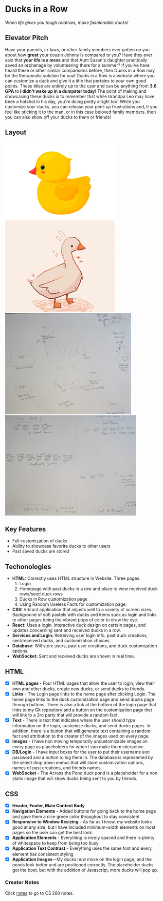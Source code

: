 # Ducks in a Row
 _When life gives you tough relatives, make fashionable ducks!_

## Elevator Pitch

Have your parents, in-laws, or other family members ever gotten on you about how **great** your cousin Johnny is compared to you? Have they ever said that **your life is a mess** and that Aunt Susan's daughter practically saved an orphanage by volunteering there for a summer? If you've have heard these or other similar comparisons before, then Ducks in a Row may be the therapeutic solution for you! Ducks in a Row is a website where you can customize a duck and give it a title that pertains to your own good points. These titles are entirely up to the user and can be anything from **3.6 GPA** to **I didn't wake up in a dumpster today**! The point of making and showcasing these ducks is to remember that while Grandpa Leo may have been a hotshot in his day, you're doing pretty alright too! While you customize your ducks, you can release your pent-up frustrations and, if you feel like sticking it to the man, or in this case beloved family members, then you can also show off your ducks to them or friends!

## Layout
![Ducks floating across homescreen reference image](<./Images/Homescreen Ducks-1.png>)
![Duck by Login Reference Image](<./Images/Duck Login Reference Image-1.png>)
![Login Page Screen Layour Rough Draft](<./Images/Ducks in a Row Homempage-1.jpg>)
![Past creations/received ducks page](<./Images/Past Creations and Sent and Received Ducks 20.jpg>)

## Key Features
- Full customization of ducks
- Ability to showcase favorite ducks to other users
- Past saved ducks are stored

## Techonologies
- **HTML:** Correctly uses HTML structure in Website. Three pages.
  1. Login
  2. Homepage with past ducks in a row and place to view received duck rows/send duck rows
  3. Ducks in Row customization page
  4. Using Random Useless Facts for customization page.
- **CSS:** Vibrant application that adjusts well to a vaviety of screen sizes. Background of soft pastels with ducks and items suck as login and links to other pages being the vibrant pops of color to draw the eye.
- **React:** Uses a login, interactive duck design on certain pages, and updates concerning sent and received ducks in a row.
- **Services and Login:** Retreiving user login info, past duck creations, sent/received ducks, and customization choices.
- **Database:** Will store users, past user creations, and duck customization options. 
- **WebSocket:** Sent and received ducks are shown in real time.

## HTML 
- [x] **HTML pages** - Four HTML pages that allow the user to login, view their own and other ducks, create new ducks, or send ducks to friends.
- [x] **Links** - The Login page links to the home page after clicking Login. The home page links to the duck customization page and send ducks page through buttons. There is also a link at the bottom of the login page that links to my Git repository and a button on the customization page that will link to a 3rd party that will provide a random fact.
- [x] **Text** - There is text that indicates where the user should type information on the login, customize ducks, and send ducks pages. In addition, there is a button that will generate text containing a random fact and attribution to the creater of the images used on every page.
- [X] **Images** - I have non moving temporarily uncustomizable images on every page as placeholders for when I can make them interactive.
- [x] **DB/Login** - I have input boxes for the user to put their username and password and a button to log them in. The database is represented by the select drop down menus that will store customization options, names of past creations, and friends names.
- [x] **WebSocket** - The Across the Pond duck pond is a placeholder for a non static image that will show ducks being sent to you by friends.

## CSS
- [X] **Header, Footer, Main Content Body**
- [X] **Navigation Elements** - Added buttons for going back to the home page and gave them a nice green color throughout to stay consistent
- [X] **Responsive to Window Resizing** - As far as I know, my website looks good at any size, but I have included minimum-width elements on most pages so the user can get the best look.
- [X] **Application Elements** - Everything is nicely spaced and there is plenty of whitespace to keep from being too busy
- [X] **Application Text Contrast** - Everything uses the same font and every element has consistent styling
- [X] **Application Images**—My ducks now move on the login page, and the ponds look better and are positioned correctly. The placeholder ducks got the boot, but with the addition of Javascript, more ducks will pop up. 

### Creator Notes
Click [notes](https://github.com/CelestialOkamii/startup/blob/main/notes.md) to go to CS 260 notes.
